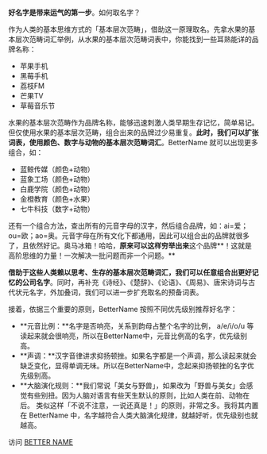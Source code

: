 
**好名字是带来运气的第一步**。如何取名字？

作为人类的基本思维方式的「基本层次范畴」，借助这一原理取名。先拿水果的基本层次范畴词汇举例，从水果的基本层次范畴词表中，你能找到一些耳熟能详的品牌名称：

- 苹果手机
- 黑莓手机
- 荔枝FM
- 芒果TV
- 草莓音乐节

水果的基本层次范畴作为品牌名称，能够迅速刺激人类早期生存记忆，简单易记。但仅使用水果的基本层次范畴，组合出来的品牌过少易重复。**此时，我们可以扩张词表，使用颜色、数字与动物的基本层次范畴词汇**。BetterName 就可以出现更多组合，如：

- 蓝鲸传媒（颜色+动物）
- 蓝象工场（颜色+动物）
- 白鹿学院（颜色+动物）
- 金橙教育（颜色+水果）
- 七牛科技（数字+动物）

还有一个组合方法，查出所有的元音字母的汉字，然后组合品牌，如：ai=爱；ou=欧；ao=奥。元音字母在所有文化下都通用，因此可以组合出的品牌就很多了，且依然好记。奥马冰箱！哈哈，**原来可以这样穷举出来**这个品牌**！这就是高阶思维的力量！一次解决一批问题而非一个问题。**

**借助于这些人类赖以思考、生存的基本层次范畴词汇，我们可以任意组合出更好记忆的公司名字**。同时，再补充《诗经》、《楚辞》、《论语》、《周易》、唐宋诗词与古代状元名字，外加叠词，我们可以进一步扩充取名的预备词表。

接着，依据三个重要的原则，BetterName 按照不同优先级别推荐好名字：

- **元音比例：**名字是否响亮，关系到韵母占整个名字的比例， a/e/i/o/u 等读起来就会很响亮，所以在BetterName中，元音比例高的名字，优先级别高。
- **声调：**汉字音律讲求抑扬顿挫。如果名字都是一个声调，那么读起来就会缺乏变化，显得单调无味。所以在BetterName中，念起来抑扬顿挫的名字优先级别高。
- **大脑演化规则：**我们常说「美女与野兽」，如果改为「野兽与美女」会感觉有些别扭。因为人脑对语言有些天生默认的原则，比如人类在前、动物在后。 类似这样「不说不注意，一说还真是！」的原则，非常之多。我将其内置在 BetterName 中，名字越符合人类大脑演化规律，就越好听，优先级别也就越高。

访问 [BETTER NAME](http://name.aiwriter.cn/)

